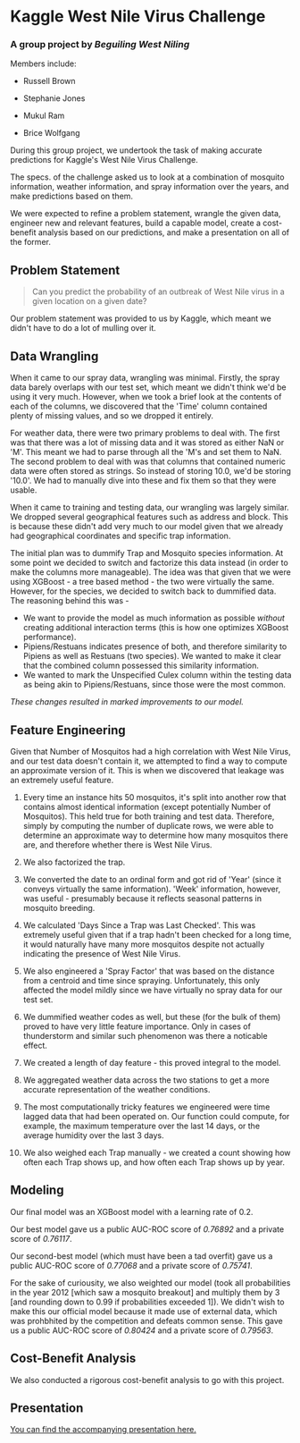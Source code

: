 # Kaggle West Nile Virus Challenge
### A group project by _Beguiling West Niling_

Members include:

* Russell Brown

* Stephanie Jones

* Mukul Ram

* Brice Wolfgang

During this group project, we undertook the task of making accurate predictions for Kaggle's West Nile Virus Challenge.

The specs. of the challenge asked us to look at a combination of mosquito information, weather information, and spray information over the years, and make predictions based on them.

We were expected to refine a problem statement, wrangle the given data, engineer new and relevant features, build a capable model, create a cost-benefit analysis based on our predictions, and make a presentation on all of the former.

## Problem Statement

> Can you predict the probability of an outbreak of West Nile virus in a given location on a given date?

Our problem statement was provided to us by Kaggle, which meant we didn't have to do a lot of mulling over it.

## Data Wrangling

When it came to our spray data, wrangling was minimal. Firstly, the spray data barely overlaps with our test set, which meant we didn't think we'd be using it very much.
However, when we took a brief look at the contents of each of the columns, we discovered that the 'Time' column contained plenty of missing values, and so we dropped it entirely.

For weather data, there were two primary problems to deal with. The first was that there was a lot of missing data and it was stored as either NaN or 'M'. This meant we had to parse through all the 'M's and set them to NaN. The second problem to deal with was that columns that contained numeric data were often stored as strings. So instead of storing 10.0, we'd be storing '10.0'. We had to manually dive into these and fix them so that they were usable.

When it came to training and testing data, our wrangling was largely similar. We dropped several geographical features such as address and block. This is because these didn't add very much to our model given that we already had geographical coordinates and specific trap information.

The initial plan was to dummify Trap and Mosquito species information. At some point we decided to switch and factorize this data instead (in order to make the columns more manageable). The idea was that given that we were using XGBoost - a tree based method - the two were virtually the same. However, for the species, we decided to switch back to dummified data. The reasoning behind this was - 

* We want to provide the model as much information as possible _without_ creating additional interaction terms (this is how one optimizes XGBoost performance).
* Pipiens/Restuans indicates presence of both, and therefore similarity to Pipiens as well as Restuans (two species). We wanted to make it clear that the combined column possessed this similarity information.
* We wanted to mark the Unspecified Culex column within the testing data as being akin to Pipiens/Restuans, since those were the most common.

_These changes resulted in marked improvements to our model._

## Feature Engineering

Given that Number of Mosquitos had a high correlation with West Nile Virus, and our test data doesn't contain it, we attempted to find a way to compute an approximate version of it. This is when we discovered that leakage was an extremely useful feature.

1. Every time an instance hits 50 mosquitos, it's split into another row that contains almost identical information (except potentially Number of Mosquitos). This held true for both training and test data. Therefore, simply by computing the number of duplicate rows, we were able to determine an approximate way to determine how many mosquitos there are, and therefore whether there is West Nile Virus.

2. We also factorized the trap.

3. We converted the date to an ordinal form and got rid of 'Year' (since it conveys virtually the same information). 'Week' information, however, was useful - presumably because it reflects seasonal patterns in mosquito breeding.

4. We calculated 'Days Since a Trap was Last Checked'. This was extremely useful given that if a trap hadn't been checked for a long time, it would naturally have many more mosquitos despite not actually indicating the presence of West Nile Virus.

5. We also engineered a 'Spray Factor' that was based on the distance from a centroid and time since spraying. Unfortunately, this only affected the model mildly since we have virtually no spray data for our test set.

6. We dummified weather codes as well, but these (for the bulk of them) proved to have very little feature importance. Only in cases of thunderstorm and similar such phenomenon was there a noticable effect.

7. We created a length of day feature - this proved integral to the model.

8. We aggregated weather data across the two stations to get a more accurate representation of the weather conditions.

9. The most computationally tricky features we engineered were time lagged data that had been operated on.
Our function could compute, for example, the maximum temperature over the last 14 days, or the average humidity over the last 3 days.

10. We also weighed each Trap manually - we created a count showing how often each Trap shows up, and how often each Trap shows up by year.

## Modeling

Our final model was an XGBoost model with a learning rate of 0.2.

Our best model gave us a public AUC-ROC score of *0.76892* and a private score of _0.76117_.

Our second-best model (which must have been a tad overfit) gave us a public AUC-ROC score of *0.77068* and a private score of _0.75741_.

For the sake of curiousity, we also weighted our model (took all probabilities in the year 2012 [which saw a mosquito breakout] and multiply them by 3 [and rounding down to 0.99 if probabilities exceeded 1]). We didn't wish to make this our official model because it made use of external data, which was prohbhited by the competition and defeats common sense. This gave us a public AUC-ROC score of *0.80424* and a private score of _0.79563_.

## Cost-Benefit Analysis

We also conducted a rigorous cost-benefit analysis to go with this project.

## Presentation

[You can find the accompanying presentation here.](goo.gl/BEpydd)
